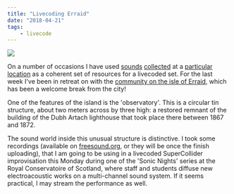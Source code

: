 ```yaml
---
title: "Livecoding Erraid"
date: "2018-04-21"
tags:
    - livecode
---
```


![](https://live.staticflickr.com/2833/9600233872_2ae5186943.jpg)


On a number of occasions I have used [sounds](https://soundcloud.com/tedthetrumpet/areyousamplingit) [collected](https://soundcloud.com/tedthetrumpet/stadtrad) at a [particular location](/blog/2016/10/06/rave-the-space/) as a coherent set of resources for a livecoded set. For the last week I've been in retreat on with the [community on the isle of Erraid](http://www.erraid.com/), which has been a welcome break from the city!

One of the features of the island is the 'observatory'. This is a circular tin structure, about two meters across by three high: a restored remnant of the building of the Dubh Artach lighthouse that took place there between 1867 and 1872.

The sound world inside this unusual structure is distinctive. I took some recordings (available on [freesound.org](https://freesound.org/people/tedthetrumpet/), or they will be once the finish uploading), that I am going to be using in a livecoded SuperCollider improvisation this Monday during one of the 'Sonic Nights' series at the Royal Conservatoire of Scotland, where staff and students diffuse new electroacoustic works on a multi-channel sound system. If it seems practical, I may stream the performance as well.
